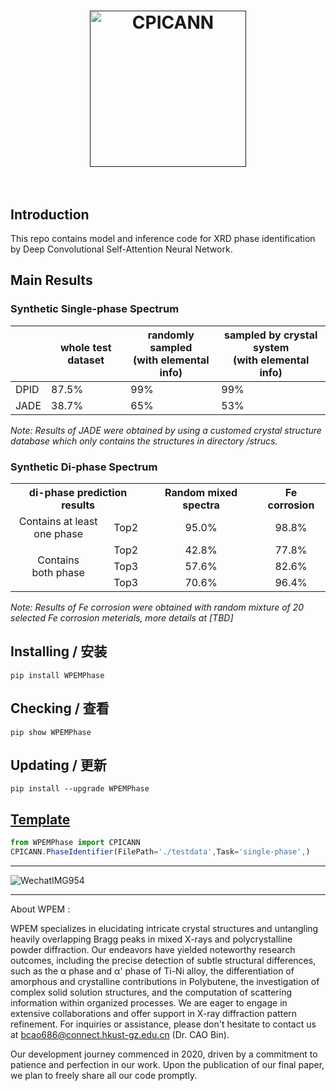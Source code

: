 
<h1 align="center">
  <a href=""><img src="https://github.com/WPEM/CPICANN/assets/86995074/a40efe75-d5a9-4777-9d2a-cb4bed912d53" alt="CPICANN" width="250"></a>
  <br>
  <br>
</h1>

## Introduction
This repo contains model and inference code for XRD phase identification by Deep Convolutional Self-Attention Neural Network.

## Main Results


### Synthetic Single-phase Spectrum
|      | whole test dataset | randomly sampled<br>(with elemental info) | sampled by crystal system<br>(with elemental info) |
|------|--------------------|-------------------------------------------|----------------------------------------------------|
| DPID | 87.5%              | 99%                                       | 99%                                                |
| JADE | 38.7%              | 65%                                       | 53%                                                |  

*Note: Results of JADE were obtained by using a customed crystal structure database which only contains the structures in directory /strucs.*

### Synthetic Di-phase Spectrum
<table><tbody>
    <th colspan="2" align="center">di-phase prediction results</th>
    <th align="center">Random mixed spectra</th>
    <th align="center">Fe corrosion</th>
    <tr>
        <td align="center">Contains at least<br>one phase</td>
        <td align="center">Top2</td>
        <td align="center">95.0%</td>
        <td align="center">98.8%</td>
    </tr>
    <tr>
        <td rowspan="3" align="center">Contains<br>both phase</td>
        <td align="center">Top2</td>
        <td align="center">42.8%</td>
        <td align="center">77.8%</td>
    </tr>
    <tr>
        <td align="center">Top3</td>
        <td align="center">57.6%</td>
        <td align="center">82.6%</td>
    </tr>
    <tr>
        <td align="center">Top3</td>
        <td align="center">70.6%</td>
        <td align="center">96.4%</td>
    </tr>
</tbody></table>  

*Note: Results of Fe corrosion were obtained with random mixture of 20 selected Fe corrosion meterials, more details at [TBD]*


## Installing / 安装
    pip install WPEMPhase 
    
## Checking / 查看
    pip show WPEMPhase 
    
## Updating / 更新
    pip install --upgrade WPEMPhase




## [Template](https://github.com/WPEM/CPICANN/tree/main/Template) 
``` javascript
from WPEMPhase import CPICANN
CPICANN.PhaseIdentifier(FilePath='./testdata',Task='single-phase',)
```

---
![WechatIMG954](https://github.com/Bin-Cao/WPEM/assets/86995074/65b44e3f-257b-4ea7-8b54-174a1359449f)


---
About WPEM :

WPEM specializes in elucidating intricate crystal structures and untangling heavily overlapping Bragg peaks in mixed X-rays and polycrystalline powder diffraction. Our endeavors have yielded noteworthy research outcomes, including the precise detection of subtle structural differences, such as the α phase and α' phase of Ti-Ni alloy, the differentiation of amorphous and crystalline contributions in Polybutene, the investigation of complex solid solution structures, and the computation of scattering information within organized processes. We are eager to engage in extensive collaborations and offer support in X-ray diffraction pattern refinement. For inquiries or assistance, please don't hesitate to contact us at bcao686@connect.hkust-gz.edu.cn (Dr. CAO Bin).

Our development journey commenced in 2020, driven by a commitment to patience and perfection in our work. Upon the publication of our final paper, we plan to freely share all our code promptly.
